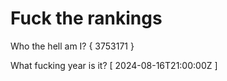 # Fuck the rankings

Who the hell am I?
{ 3753171 }

What fucking year is it?
[ 2024-08-16T21:00:00Z ]
